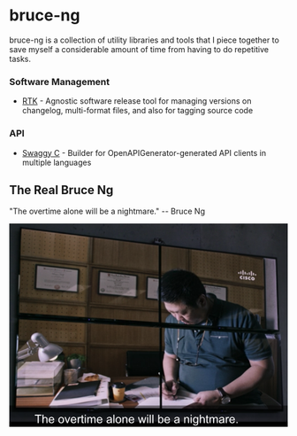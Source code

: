 # bruce-ng

bruce-ng is a collection of utility libraries and tools that I piece together to save myself a considerable amount of time from having to do repetitive tasks.

### Software Management

* [RTK](https://github.com/cliffano/rtk) - Agnostic software release tool for managing versions on changelog, multi-format files, and also for tagging source code

### API

* [Swaggy C](https://github.com/cliffano/swaggy-c) - Builder for OpenAPIGenerator-generated API clients in multiple languages

## The Real Bruce Ng

"The overtime alone will be a nightmare." -- Bruce Ng

![Bruce Ng](images/splash.png)
